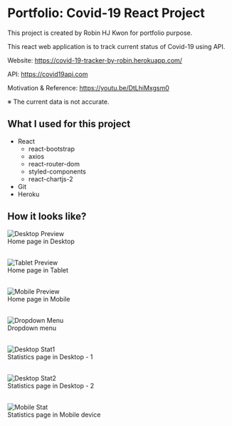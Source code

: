 # Portfolio: Covid-19 React Project

This project is created by Robin HJ Kwon for portfolio purpose.

This react web application is to track current status of Covid-19 using API.

Website: https://covid-19-tracker-by-robin.herokuapp.com/

API: https://covid19api.com

Motivation & Reference: https://youtu.be/DtLhiMxgsm0

※ The current data is not accurate.

## What I used for this project

- React
  - react-bootstrap
  - axios
  - react-router-dom
  - styled-components
  - react-chartjs-2
- Git
- Heroku

## How it looks like?

![Desktop Preview](https://github.com/Robin-the-dev/Portfolio-React_Covid19_Project/blob/main/README_IMEAGE/Desktop.png?raw=true)
<br />Home page in Desktop<br />
<br />

![Tablet Preview](https://github.com/Robin-the-dev/Portfolio-React_Covid19_Project/blob/main/README_IMEAGE/Tablet.png?raw=true)
<br />Home page in Tablet<br />
<br />

![Mobile Preview](https://github.com/Robin-the-dev/Portfolio-React_Covid19_Project/blob/main/README_IMEAGE/Mobile.png?raw=true)
<br />Home page in Mobile<br />
<br />

![Dropdown Menu](https://github.com/Robin-the-dev/Portfolio-React_Covid19_Project/blob/main/README_IMEAGE/Dropdown.png?raw=true)
<br />Dropdown menu<br />
<br />

![Desktop Stat1](https://github.com/Robin-the-dev/Portfolio-React_Covid19_Project/blob/main/README_IMEAGE/DesktopStat1.png?raw=true)
<br />Statistics page in Desktop - 1<br />
<br />

![Desktop Stat2](https://github.com/Robin-the-dev/Portfolio-React_Covid19_Project/blob/main/README_IMEAGE/DesktopStat2.png?raw=true)
<br />Statistics page in Desktop - 2<br />
<br />

![Mobile Stat](https://github.com/Robin-the-dev/Portfolio-React_Covid19_Project/blob/main/README_IMEAGE/MobileStat.png?raw=true)
<br />Statistics page in Mobile device<br />
<br />
